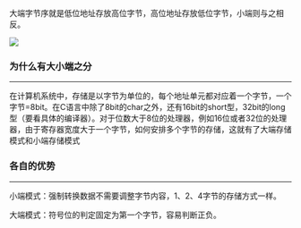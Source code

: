 大端字节序就是低位地址存放高位字节，高位地址存放低位字节，小端则与之相反。

![](https://img-blog.csdn.net/20170924214433703?watermark/2/text/aHR0cDovL2Jsb2cuY3Nkbi5uZXQvY3pnMTM1NDg5MzAxODY=/font/5a6L5L2T/fontsize/400/fill/I0JBQkFCMA==/dissolve/70/gravity/SouthEast)

### 为什么有大小端之分
---

在计算机系统中，存储是以字节为单位的，每个地址单元都对应着一个字节，一个字节=8bit。在C语言中除了8bit的char之外，还有16bit的short型，32bit的long型（要看具体的编译器）。对于位数大于8位的处理器，例如16位或者32位的处理器，由于寄存器宽度大于一个字节，如何安排多个字节的存储，这就有了大端存储模式和小端存储模式

### 各自的优势
---

小端模式：强制转换数据不需要调整字节内容，1、2、4字节的存储方式一样。

大端模式：符号位的判定固定为第一个字节，容易判断正负。